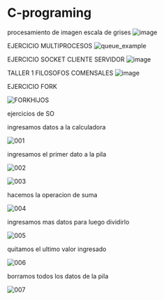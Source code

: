 
# C-programing
procesamiento de imagen escala de grises 
![image](https://user-images.githubusercontent.com/29224671/233487486-37b3b4b4-756b-400e-8d56-dc84fad357ab.png)

EJERCICIO MULTIPROCESOS
![queue_example](https://user-images.githubusercontent.com/29224671/228418832-4bc38ea7-2524-4fb8-af5b-ae8a7e35ecb4.png)

EJERCICIO SOCKET CLIENTE SERVIDOR
![image](https://user-images.githubusercontent.com/29224671/225476726-7372e644-0580-48fb-99b4-c8f8fe564e72.png)


TALLER 1 FILOSOFOS COMENSALES
![image](https://user-images.githubusercontent.com/29224671/223501130-65013031-3762-4687-a1e3-0d5c655bea80.png)


EJERCICIO FORK

![FORKHIJOS](https://user-images.githubusercontent.com/29224671/220223392-eb352def-ea36-40c7-9baf-175b8ce7eecc.png)

ejercicios de SO

ingresamos datos a la calculadora

![001](https://user-images.githubusercontent.com/29224671/217351858-d6acd7f2-07ed-4200-837a-8f2fa257db92.png)

ingresamos el primer dato a la pila

![002](https://user-images.githubusercontent.com/29224671/217351920-dc850cd9-2376-4795-8b11-748b18b060d7.png)


![003](https://user-images.githubusercontent.com/29224671/217351927-bd7c1f48-73e7-4cdc-a65f-6571cfaaaead.png)

hacemos la operacion de suma

![004](https://user-images.githubusercontent.com/29224671/217351932-848b6516-ad80-4847-b6e0-8319e6e18a73.png)

ingresamos mas datos para luego dividirlo

![005](https://user-images.githubusercontent.com/29224671/217351935-79f56435-9316-4623-ac11-3a798a164601.png)

quitamos el ultimo valor ingresado

![006](https://user-images.githubusercontent.com/29224671/217351943-33506d51-6674-41eb-8fde-00d1a9e605ea.png)

borramos todos los datos de la pila

![007](https://user-images.githubusercontent.com/29224671/217351953-b80327e2-0059-41cd-b3b1-3dfbebe6f55b.png)
